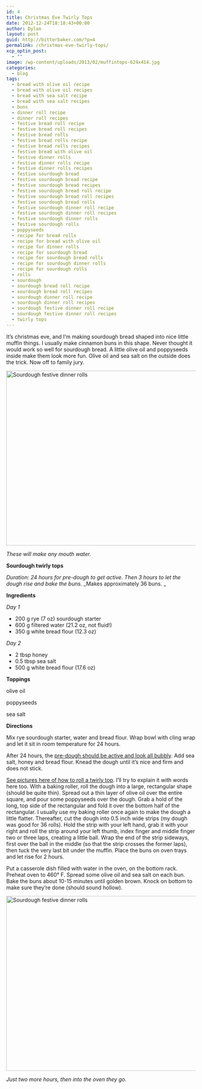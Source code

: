 ```yaml
---
id: 4
title: Christmas Eve Twirly Tops
date: 2012-12-24T18:18:43+00:00
author: Dylan
layout: post
guid: http://bitterbaker.com/?p=4
permalink: /christmas-eve-twirly-tops/
xcp_optin_post:
  - ""
image: /wp-content/uploads/2013/02/muffintops-624x414.jpg
categories:
  - blog
tags:
  - bread with olive oil recipe
  - bread with olive oil recipes
  - bread with sea salt recipe
  - bread with sea salt recipes
  - buns
  - dinner roll recipe
  - dinner roll recipes
  - festive bread roll recipe
  - festive bread roll recipes
  - festive bread rolls
  - festive bread rolls recipe
  - festive bread rolls recipes
  - festive bread with olive oil
  - festive dinner rolls
  - festive dinner rolls recipe
  - festive dinner rolls recipes
  - festive sourdough bread
  - festive sourdough bread recipe
  - festive sourdough bread recipes
  - festive sourdough bread roll recipe
  - festive sourdough bread roll recipes
  - festive sourdough bread rolls
  - festive sourdough dinner roll recipe
  - festive sourdough dinner roll recipes
  - festive sourdough dinner rolls
  - festive sourdough rolls
  - poppyseeds
  - recipe for bread rolls
  - recipe for bread with olive oil
  - recipe for dinner rolls
  - recipe for sourdough bread
  - recipe for sourdough bread rolls
  - recipe for sourdough dinner rolls
  - recipe for sourdough rolls
  - rolls
  - sourdough
  - sourdough bread roll recipe
  - sourdough bread roll recipes
  - sourdough dinner roll recipe
  - sourdough dinner roll recipes
  - sourdough festive dinner roll recipe
  - sourdough festive dinner roll recipes
  - twirly tops
---
```

It’s christmas eve, and I’m making sourdough bread shaped into nice little muffin things. I usually make cinnamon buns in this shape. Never thought it would work so well for sourdough bread. A little olive oil and poppyseeds inside make them look more fun. Olive oil and sea salt on the outside does the trick. Now off to family jury.

[<img class="pinthis" title="Sourdough festive dinner rolls | bitterbaker.com" alt="Sourdough festive dinner rolls " src="http://bitterbaker.com/images/muffintops.jpg" width="700" height="465" />](http://bitterbaker.com/?p=107)
  
_These will make any mouth water._

**Sourdough twirly tops**

_Duration: 24 hours for pre-dough to get active. Then 3 hours to let the dough rise and bake the buns._ _Makes approximately 36 buns. _

**Ingredients**
  
_Day 1_

  * 200 g rye (7 oz) sourdough starter
  * 600 g filtered water (21.2 oz, not fluid!)
  * 350 g white bread flour (12.3 oz)

_Day 2_

  * 2 tbsp honey
  * 0.5 tbsp sea salt
  * 500 g white bread flour (17.6 oz)

**Toppings**
  
olive oil
  
poppyseeds
  
sea salt

**Directions**
  
Mix rye sourdough starter, water and bread flour. Wrap bowl with cling wrap and let it sit in room temperature for 24 hours.

After 24 hours, the <a title="What an active pre-dough looks like" href="/what-an-active-pre-dough-looks-like/" target="_blank">pre-dough should be active and look all bubbly</a>. Add sea salt, honey and bread flour. Knead the dough until it’s nice and firm and does not stick.

<a title="How to roll a twirly top" href="/how-to-roll-a-twirly-top/" target="_blank">See pictures here of how to roll a twirly top</a>. I&#8217;ll try to explain it with words here too. With a baking roller, roll the dough into a large, rectangular shape (should be quite thin). Spread out a thin layer of olive oil over the entire square, and pour some poppyseeds over the dough. Grab a hold of the long, top side of the rectangular and fold it over the bottom half of the rectangular. I usually use my baking roller once again to make the dough a little flatter. Thereafter, cut the dough into 0.5 inch wide strips (my dough was good for 36 rolls). Hold the strip with your left hand, grab it with your right and roll the strip around your left thumb, index finger and middle finger two or three laps, creating a little ball. Wrap the end of the strip sideways, first over the ball in the middle (so that the strip crosses the former laps), then tuck the very last bit under the muffin. Place the buns on oven trays and let rise for 2 hours.

Put a casserole dish filled with water in the oven, on the bottom rack. Preheat oven to 460° F. Spread some olive oil and sea salt on each bun. Bake the buns about 10-15 minutes until golden brown. Knock on bottom to make sure they&#8217;re done (should sound hollow).

[<img class="pinthis" title="Sourdough festive dinner rolls | bitterbaker.com" alt="Sourdough festive dinner rolls" src="http://bitterbaker.com/images/muffintopsdough.jpg" width="700" height="465" />](http://bitterbaker.com/?p=107)
  
_Just two more hours, then into the oven they go._